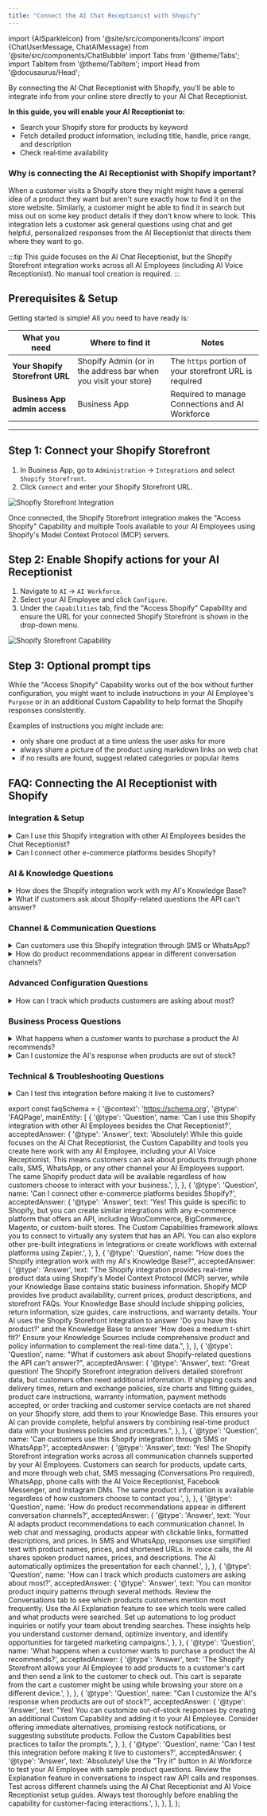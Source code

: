 ```yaml
---
title: "Connect the AI Chat Receptionist with Shopify"
---
```


import {AISparkleIcon} from '@site/src/components/Icons'
import {ChatUserMessage, ChatAIMessage} from '@site/src/components/ChatBubble' 
import Tabs from '@theme/Tabs';
import TabItem from '@theme/TabItem';
import Head from '@docusaurus/Head';

By connecting the AI Chat Receptionist with Shopify, you'll be able to integrate info from your online store directly to your AI Chat Receptionist. 

**In this guide, you will enable your AI Receptionist to:**
- Search your Shopify store for products by keyword
- Fetch detailed product information, including title, handle, price range, and description
- Check real‑time availability

### Why is connecting the AI Receptionist with Shopify important?

When a customer visits a Shopify store they might might have a general idea of a product they want but aren't sure exactly how to find it on the store website. Similarly, a customer might be able to find it in search but miss out on some key product details if they don't know where to look. This integration lets a customer ask general questions using chat and get helpful, personalized responses from the AI Receptionist that directs them where they want to go.

:::tip
This guide focuses on the AI Chat Receptionist, but the Shopify Storefront integration works across all AI Employees (including AI Voice Receptionist). No manual tool creation is required.
:::

## Prerequisites & Setup

Getting started is simple! All you need to have ready is:

| What you need | Where to find it | Notes |
|---------------|------------------|-------|
| **Your Shopify Storefront URL** | Shopify Admin (or in the address bar when you visit your store) | The `https` portion of your storefront URL is required |
| **Business App admin access** | Business App | Required to manage Connections and AI Workforce |

---

## Step 1: Connect your Shopify Storefront

1. In Business App, go to `Administration` → `Integrations` and select `Shopify Storefront`.
2. Click `Connect` and enter your Shopify Storefront URL.

![Shopfiy Storefront Integration](./img/shopify-storefront-integration-page.png)


Once connected, the Shopify Storefront integration makes the "Access Shopify" Capability and multiple Tools available to your AI Employees using Shopify's Model Context Protocol (MCP) servers.

## Step 2: Enable Shopify actions for your AI Receptionist

1. Navigate to <AISparkleIcon /> `AI` → `AI Workforce`.
2. Select your AI Employee and click `Configure`.
3. Under the `Capabilities` tab, find the "Access Shopify" Capability and ensure the URL for your connected Shopify Storefront is shown in the drop-down menu.

![Shopify Storefront Capability](./img/shopify-storefront-capability.png)

## Step 3: Optional prompt tips

While the "Access Shopify" Capability works out of the box without further configuration, you might want to include instructions in your AI Employee's `Purpose` or in an additional Custom Capability to help format the Shopify responses consistently.

Examples of instructions you might include are:
- only share one product at a time unless the user asks for more
- always share a picture of the product using markdown links on web chat
- if no results are found, suggest related categories or popular items

## FAQ: Connecting the AI Receptionist with Shopify

### Integration & Setup

<details>
<summary>Can I use this Shopify integration with other AI Employees besides the Chat Receptionist?</summary>

Absolutely! While this guide focuses on the AI Chat Receptionist, the Custom Capability and tools you create here work with any AI Employee, including your [AI Voice Receptionist](/docs/ai/ai-workforce/ai-voice-receptionist). 

This means customers can ask about products through phone calls, SMS, WhatsApp, or any other channel your AI Employees support. The same Shopify product data will be available regardless of how customers choose to interact with your business. 
</details>

<details>
<summary>Can I connect other e-commerce platforms besides Shopify?</summary>

Yes! This guide is specific to Shopify, but you can create similar integrations with any e-commerce platform that offers an API—including WooCommerce, BigCommerce, Magento, or custom-built stores.

 The [Custom Capabilities framework](../ai-capabilities/creating-custom-capabilities) allows you to connect to virtually any system that has an API. You can also explore other pre-built integrations in [Integrations](../../administration/connections/) or create workflows with external platforms using [Zapier](../../automations/zapier.md).
</details>

### AI & Knowledge Questions

<details>
<summary>How does the Shopify integration work with my AI's Knowledge Base?</summary>

The Shopify integration provides real-time product data using Shopify's Model Context Protocol (MCP) server, while your [Knowledge Base](/docs/ai/knowledge-base) contains static business information. These work together perfectly:

**Shopify MCP provides:** Live product availability, current prices, product descriptions, storefront FAQs, etc.  
**Knowledge Base should include:** Shipping policies, return information, size guides, care instructions, warranty details

Your AI will use the Shopify Storefront integration to answer "Do you have this product?" and the Knowledge Base to answer "How does a medium t-shirt fit?" For best results, ensure your [Knowledge Sources](/docs/ai/ai-workforce/ai_workforce_overview#knowledge-sources) include comprehensive product and policy information to complement the real-time data.
</details>

<details>
<summary>What if customers ask about Shopify-related questions the API can't answer?</summary>

Great question! The Shopify Storefront integration detailed storefront data, but customers often need additional information. If the below information is *not* shared on your Shopify store, you should add it to your [Knowledge Base](/docs/ai/knowledge-base):

- Shipping costs and delivery times
- Return and exchange policies  
- Size charts and fitting guides
- Product care instructions
- Warranty information
- Payment methods accepted
- Order tracking and customer service contacts

This ensures your AI can provide complete, helpful answers by combining real-time product data with your business policies and procedures.
</details>

### Channel & Communication Questions

<details>
<summary>Can customers use this Shopify integration through SMS or WhatsApp?</summary>

Yes! The Shopify Storefront integration works across all communication channels supported by your AI Employees. Customers can search for products, update carts, and more through:

- [Web chat](/conversations/conversations-ai-web-chat-overview)
- [SMS messaging](/conversations/conversations-send-receive-sms) (Conversations Pro required)
- [WhatsApp](/conversations/conversations-whatsapp-overview)
- Phone calls (with [AI Voice Receptionist](/ai/ai-workforce/ai-voice-receptionist))
- [Facebook Messenger](/conversations/conversations-setup-facebook-messenger)
- [Instagram DMs](/conversations/conversations-setup-instagram)

 The same product information will be available regardless of how customers choose to contact you. See [Conversations Overview](../../conversations/) for a complete list of supported channels.
</details>

<details>
<summary>How do product recommendations appear in different conversation channels?</summary>

Your AI will adapt product recommendations to each communication channel:

**Web Chat & Messaging:** Products appear with clickable links, formatted descriptions, and prices  
**SMS/WhatsApp:** Simplified text format with product names, prices, and shortened URLs  
**Voice Calls:** Spoken product names, prices, and descriptions 

 Your AI automatically optimizes the presentation for each channel. For more details on channel setup, see [Conversations Overview](../../conversations/).

 :::note
 You are welcome to write custom prompts to create more specific formatting for each channel, but note that the Shopify Storefront integration is designed to work out of the box with no additional configuration.
 :::
</details>

### Advanced Configuration Questions

<details>
<summary>How can I track which products customers are asking about most?</summary>

You can monitor product inquiry patterns through several methods:

 1. **Conversation Reviews:** Check the [Conversations](../../conversations/) tab to see which products customers mention most frequently

2. **AI Explanation Feature:** Click "Explanation" on AI responses to see exactly which tools were called and what products were searched

3. **Automation Tracking:** Set up [automations](../../automations/index.md) to log product inquiries or notify your team about trending searches

This data helps you understand customer demand, optimize your inventory, and identify opportunities for targeted marketing campaigns.
</details>

### Business Process Questions

<details>
<summary>What happens when a customer wants to purchase a product the AI recommends?</summary>

The Shopify Storefront allows your AI Employee to add products to a customer's cart and then send a link to the customer to checkout. 

:::note
This cart will be a different cart than the one that is visible if the customer is already browsing your store on a different device.
:::
</details>

<details>
<summary>Can I customize the AI's response when products are out of stock?</summary>

Yes! You can customize out-of-stock responses by creating an additional Custom Capability and adding it to your AI Employee. Consider these approaches:

**Immediate alternatives:** "That item is currently unavailable, but we have [similar product] in stock."  
**Restock notifications:** "I can have our team notify you when it's back in stock."  
**Substitute suggestions:** "Based on your interest, you might also like [alternative products]."

See [Creating Custom Capabilities](../empower-your-ai-employee-custom-capabilities.md) for prompt customization best practices.
</details>

### Technical & Troubleshooting Questions
<details>
<summary>Can I test this integration before making it live to customers?</summary>

Absolutely! Use these testing methods:

**AI Employee Testing:** Use the "Try it" button in [AI Workforce](/docs/ai/ai-workforce/ai_workforce_overview) to test your AI Employee with sample product questions

**Tool Testing:** Review the "Explanation" feature in conversations to see raw API calls and responses

**Channel Testing:** Test across different channels using the methods described in [AI Chat Receptionist setup](./index.md#test-the-ai-chat-receptionists-responses) and [AI Voice Receptionist testing](../ai-voice-receptionist.md#test-and-monitor-your-ai-voice-receptionist)

Always test thoroughly before enabling the capability for customer-facing interactions.
</details>

export const faqSchema = {
  '@context': 'https://schema.org',
  '@type': 'FAQPage',
  mainEntity: [
    {
      '@type': 'Question',
      name: 'Can I use this Shopify integration with other AI Employees besides the Chat Receptionist?',
      acceptedAnswer: {
        '@type': 'Answer',
        text: 'Absolutely! While this guide focuses on the AI Chat Receptionist, the Custom Capability and tools you create here work with any AI Employee, including your AI Voice Receptionist. This means customers can ask about products through phone calls, SMS, WhatsApp, or any other channel your AI Employees support. The same Shopify product data will be available regardless of how customers choose to interact with your business.',
      },
    },
    {
      '@type': 'Question',
      name: 'Can I connect other e-commerce platforms besides Shopify?',
      acceptedAnswer: {
        '@type': 'Answer',
        text: 'Yes! This guide is specific to Shopify, but you can create similar integrations with any e-commerce platform that offers an API, including WooCommerce, BigCommerce, Magento, or custom-built stores. The Custom Capabilities framework allows you to connect to virtually any system that has an API. You can also explore other pre-built integrations in Integrations or create workflows with external platforms using Zapier.',
      },
    },
    {
      '@type': 'Question',
      name: "How does the Shopify integration work with my AI's Knowledge Base?",
      acceptedAnswer: {
        '@type': 'Answer',
        text: "The Shopify integration provides real-time product data using Shopify's Model Context Protocol (MCP) server, while your Knowledge Base contains static business information. Shopify MCP provides live product availability, current prices, product descriptions, and storefront FAQs. Your Knowledge Base should include shipping policies, return information, size guides, care instructions, and warranty details. Your AI uses the Shopify Storefront integration to answer 'Do you have this product?' and the Knowledge Base to answer 'How does a medium t-shirt fit?' Ensure your Knowledge Sources include comprehensive product and policy information to complement the real-time data.",
      },
    },
    {
      '@type': 'Question',
      name: "What if customers ask about Shopify-related questions the API can't answer?",
      acceptedAnswer: {
        '@type': 'Answer',
        text: "Great question! The Shopify Storefront integration delivers detailed storefront data, but customers often need additional information. If shipping costs and delivery times, return and exchange policies, size charts and fitting guides, product care instructions, warranty information, payment methods accepted, or order tracking and customer service contacts are not shared on your Shopify store, add them to your Knowledge Base. This ensures your AI can provide complete, helpful answers by combining real-time product data with your business policies and procedures.",
      },
    },
    {
      '@type': 'Question',
      name: 'Can customers use this Shopify integration through SMS or WhatsApp?',
      acceptedAnswer: {
        '@type': 'Answer',
        text: 'Yes! The Shopify Storefront integration works across all communication channels supported by your AI Employees. Customers can search for products, update carts, and more through web chat, SMS messaging (Conversations Pro required), WhatsApp, phone calls with the AI Voice Receptionist, Facebook Messenger, and Instagram DMs. The same product information is available regardless of how customers choose to contact you.',
      },
    },
    {
      '@type': 'Question',
      name: 'How do product recommendations appear in different conversation channels?',
      acceptedAnswer: {
        '@type': 'Answer',
        text: 'Your AI adapts product recommendations to each communication channel. In web chat and messaging, products appear with clickable links, formatted descriptions, and prices. In SMS and WhatsApp, responses use simplified text with product names, prices, and shortened URLs. In voice calls, the AI shares spoken product names, prices, and descriptions. The AI automatically optimizes the presentation for each channel.',
      },
    },
    {
      '@type': 'Question',
      name: 'How can I track which products customers are asking about most?',
      acceptedAnswer: {
        '@type': 'Answer',
        text: 'You can monitor product inquiry patterns through several methods. Review the Conversations tab to see which products customers mention most frequently. Use the AI Explanation feature to see which tools were called and what products were searched. Set up automations to log product inquiries or notify your team about trending searches. These insights help you understand customer demand, optimize inventory, and identify opportunities for targeted marketing campaigns.',
      },
    },
    {
      '@type': 'Question',
      name: 'What happens when a customer wants to purchase a product the AI recommends?',
      acceptedAnswer: {
        '@type': 'Answer',
        text: 'The Shopify Storefront allows your AI Employee to add products to a customer\'s cart and then send a link to the customer to check out. This cart is separate from the cart a customer might be using while browsing your store on a different device.',
      },
    },
    {
      '@type': 'Question',
      name: "Can I customize the AI's response when products are out of stock?",
      acceptedAnswer: {
        '@type': 'Answer',
        text: "Yes! You can customize out-of-stock responses by creating an additional Custom Capability and adding it to your AI Employee. Consider offering immediate alternatives, promising restock notifications, or suggesting substitute products. Follow the Custom Capabilities best practices to tailor the prompts.",
      },
    },
    {
      '@type': 'Question',
      name: 'Can I test this integration before making it live to customers?',
      acceptedAnswer: {
        '@type': 'Answer',
        text: 'Absolutely! Use the "Try it" button in AI Workforce to test your AI Employee with sample product questions. Review the Explanation feature in conversations to inspect raw API calls and responses. Test across different channels using the AI Chat Receptionist and AI Voice Receptionist setup guides. Always test thoroughly before enabling the capability for customer-facing interactions.',
      },
    },
  ],
};

<Head>
  <script
    type="application/ld+json"
    dangerouslySetInnerHTML={{ __html: JSON.stringify(faqSchema) }}
  />
</Head>
